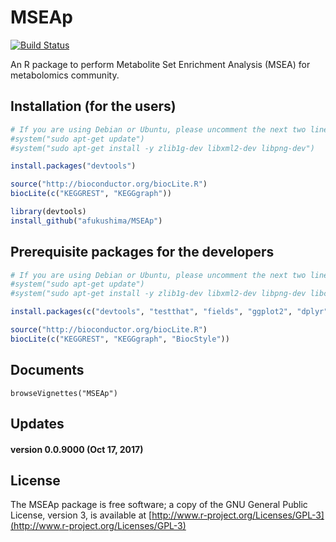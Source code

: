 MSEAp
========
[![Build Status](https://travis-ci.org/afukushima/MSEAp.svg?branch=master)](https://travis-ci.org/afukushima/MSEAp)

An R package to perform Metabolite Set Enrichment Analysis (MSEA) for metabolomics community.

Installation (for the users)
----------------------------
```R
# If you are using Debian or Ubuntu, please uncomment the next two lines
#system("sudo apt-get update")
#system("sudo apt-get install -y zlib1g-dev libxml2-dev libpng-dev")

install.packages("devtools")

source("http://bioconductor.org/biocLite.R")
biocLite(c("KEGGREST", "KEGGgraph"))

library(devtools)
install_github("afukushima/MSEAp")
```

Prerequisite packages for the developers
----------------------------------------
```R
# If you are using Debian or Ubuntu, please uncomment the next two lines
#system("sudo apt-get update")
#system("sudo apt-get install -y zlib1g-dev libxml2-dev libpng-dev libcairo2-dev")

install.packages(c("devtools", "testthat", "fields", "ggplot2", "dplyr", "visNetwork", "roxygen2", "testthat", "knitr", "webshot", "rmarkdown"))

source("http://bioconductor.org/biocLite.R")
biocLite(c("KEGGREST", "KEGGgraph", "BiocStyle"))
```

Documents
------------
```{R}
browseVignettes("MSEAp")
```

Updates
------------
#### version 0.0.9000 (Oct 17, 2017)

License
------------
The MSEAp package is free software; a copy of the GNU General Public License, version 3, is available at [http://www.r-project.org/Licenses/GPL-3](http://www.r-project.org/Licenses/GPL-3)
